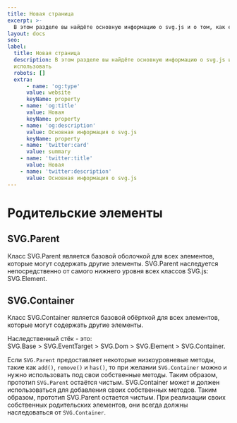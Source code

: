 ```yaml
---
title: Новая страница
excerpt: >-
  В этом разделе вы найдёте основную информацию о svg.js и о том, как его использовать
layout: docs
seo:
label: 
  title: Новая страница
  description: В этом разделе вы найдёте основную информацию о svg.js и о том, как его
  использовать
  robots: []
  extra: 
      - name: 'og:type'
      value: website
      keyName: property
    - name: 'og:title'
      value: Новая
      keyName: property
    - name: 'og:description'
      value: Основная информация о svg.js
      keyName: property
    - name: 'twitter:card'
      value: summary
    - name: 'twitter:title'
      value: Новая
    - name: 'twitter:description'
      value: Основная информация о svg.js
---
```


# Родительские элементы

## SVG.Parent

Класс SVG.Parent является базовой оболочкой для всех элементов, которые могут содержать другие элементы. SVG.Parent наследуется непосредственно от самого нижнего уровня всех классов SVG.js: SVG.Element. 

## SVG.Container

Класс SVG.Container является базовой обёрткой для всех элементов, которые могут содержать другие элементы.

Наследственный стёк - это:  
SVG.Base > SVG.EventTarget > SVG.Dom > SVG.Element > SVG.Container.

Если `SVG.Parent` предоставляет некоторые низкоуровневые методы, такие как `add()`, `remove()` и `has()`, то при желании `SVG.Container` можно и нужно использовать под свои собственные методы. Таким образом, прототип `SVG.Parent` остаётся чистым.
 SVG.Container может и должен использоваться для добавления своих собственных методов. Таким образом, прототип SVG.Parent остается чистым. При реализации своих собственных родительских элементов, они всегда должны наследоваться от `SVG.Container`.
